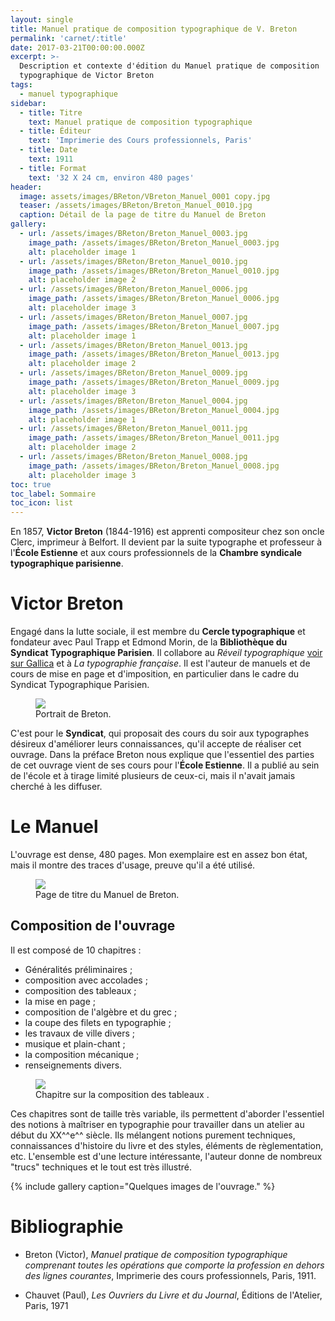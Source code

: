 ```yaml
---
layout: single
title: Manuel pratique de composition typographique de V. Breton
permalink: 'carnet/:title'
date: 2017-03-21T00:00:00.000Z
excerpt: >-
  Description et contexte d'édition du Manuel pratique de composition
  typographique de Victor Breton
tags:
  - manuel typographique
sidebar:
  - title: Titre
    text: Manuel pratique de composition typographique
  - title: Éditeur
    text: 'Imprimerie des Cours professionnels, Paris'
  - title: Date
    text: 1911
  - title: Format
    text: '32 X 24 cm, environ 480 pages'
header:
  image: assets/images/BReton/VBreton_Manuel_0001 copy.jpg
  teaser: /assets/images/BReton/Breton_Manuel_0010.jpg
  caption: Détail de la page de titre du Manuel de Breton
gallery:
  - url: /assets/images/BReton/Breton_Manuel_0003.jpg
    image_path: /assets/images/BReton/Breton_Manuel_0003.jpg
    alt: placeholder image 1
  - url: /assets/images/BReton/Breton_Manuel_0010.jpg
    image_path: /assets/images/BReton/Breton_Manuel_0010.jpg
    alt: placeholder image 2
  - url: /assets/images/BReton/Breton_Manuel_0006.jpg
    image_path: /assets/images/BReton/Breton_Manuel_0006.jpg
    alt: placeholder image 3
  - url: /assets/images/BReton/Breton_Manuel_0007.jpg
    image_path: /assets/images/BReton/Breton_Manuel_0007.jpg
    alt: placeholder image 1
  - url: /assets/images/BReton/Breton_Manuel_0013.jpg
    image_path: /assets/images/BReton/Breton_Manuel_0013.jpg
    alt: placeholder image 2
  - url: /assets/images/BReton/Breton_Manuel_0009.jpg
    image_path: /assets/images/BReton/Breton_Manuel_0009.jpg
    alt: placeholder image 3
  - url: /assets/images/BReton/Breton_Manuel_0004.jpg
    image_path: /assets/images/BReton/Breton_Manuel_0004.jpg
    alt: placeholder image 1
  - url: /assets/images/BReton/Breton_Manuel_0011.jpg
    image_path: /assets/images/BReton/Breton_Manuel_0011.jpg
    alt: placeholder image 2
  - url: /assets/images/BReton/Breton_Manuel_0008.jpg
    image_path: /assets/images/BReton/Breton_Manuel_0008.jpg
    alt: placeholder image 3
toc: true
toc_label: Sommaire
toc_icon: list
---
```


En 1857, **Victor Breton** (1844-1916) est apprenti compositeur chez son oncle Clerc, imprimeur à Belfort. Il devient par la suite typographe et professeur à l'**École Estienne** et aux cours professionnels de la **Chambre syndicale typographique parisienne**.

# Victor Breton

Engagé dans la lutte sociale, il est membre du **Cercle typographique** et fondateur avec Paul Trapp et Edmond Morin, de la **Bibliothèque du Syndicat Typographique Parisien**. Il collabore au _Réveil typographique_ [voir sur Gallica](http://gallica.bnf.fr/ark:/12148/cb328551596/date.item) et à _La typographie française_. Il est l'auteur de manuels et de cours de mise en page et d'imposition, en particulier dans le cadre du Syndicat Typographique Parisien.

<figure>
  <a href="{{ site.baseurl }}/assets/images/BReton/Breton_Manuel_0002.jpg">
  <img src="{{ site.baseurl }}/assets/images/BReton/Breton_Manuel_0002.jpg">
</a>
  <figcaption>Portrait de Breton.</figcaption>
</figure>

C'est pour le **Syndicat**, qui proposait des cours du soir aux typographes désireux d'améliorer leurs connaissances, qu'il accepte de réaliser cet ouvrage. Dans la préface Breton nous explique que l'essentiel des parties de cet ouvrage vient de ses cours pour l'**École Estienne**. Il a publié au sein de l'école et à tirage limité plusieurs de ceux-ci, mais il n'avait jamais cherché à les diffuser.

# Le Manuel

L'ouvrage est dense, 480 pages. Mon exemplaire est en assez bon état, mais il montre des traces d'usage, preuve qu'il a été utilisé.

<figure>
  <a href="{{ site.baseurl }}/assets/images/BReton/Breton_Manuel_0001.jpg">
  <img src="{{ site.baseurl }}/assets/images/BReton/Breton_Manuel_0001.jpg">
</a>
  <figcaption>Page de titre du Manuel de Breton.</figcaption>
</figure>

## Composition de l'ouvrage

Il est composé de 10 chapitres :

- Généralités préliminaires ;
- composition avec accolades ;
- composition des tableaux ;
- la mise en page ;
- composition de l'algèbre et du grec ;
- la coupe des filets en typographie ;
- les travaux de ville divers ;
- musique et plain-chant ;
- la composition mécanique ;
- renseignements divers.

<figure>
  <a href="{{ site.baseurl }}/assets/images/BReton/Breton_Manuel_0005.jpg">
  <img src="{{ site.baseurl }}/assets/images/BReton/Breton_Manuel_0005.jpg">
</a>
  <figcaption>Chapitre sur la composition des tableaux
.</figcaption>
</figure>

Ces chapitres sont de taille très variable, ils permettent d'aborder l'essentiel des notions à maîtriser en typographie pour travailler dans un atelier au début du XX^^e^^ siècle. Ils mélangent notions purement techniques, connaissances d'histoire du livre et des styles, éléments de règlementation, etc. L'ensemble est d'une lecture intéressante, l'auteur donne de nombreux "trucs" techniques et le tout est très illustré.

{% include gallery caption="Quelques images de l'ouvrage." %}

# Bibliographie

- Breton (Victor), _Manuel pratique de composition typographique comprenant toutes les opérations que comporte la profession en dehors des lignes courantes_, Imprimerie des cours professionnels, Paris, 1911.<br>

- Chauvet (Paul), _Les Ouvriers du Livre et du Journal_, Éditions de l'Atelier, Paris, 1971
